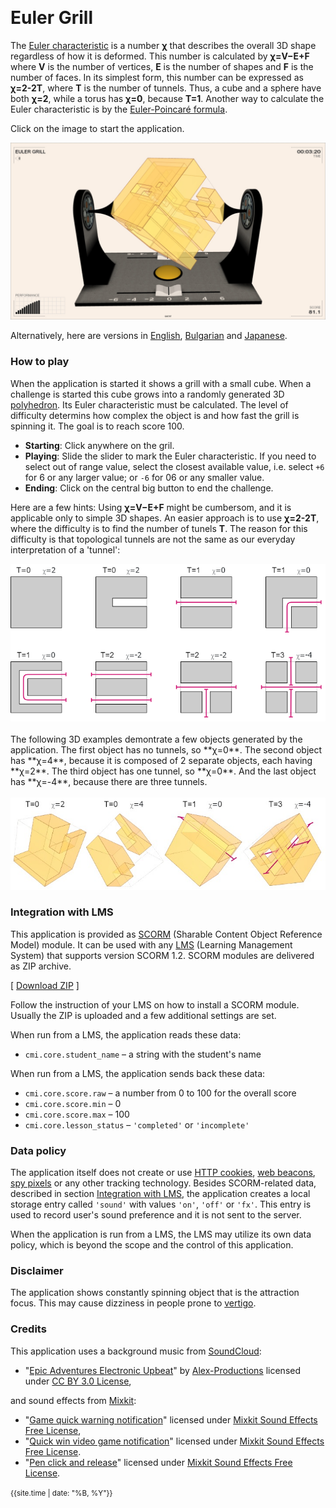 &nbsp;
# Euler Grill

The [Euler characteristic](https://en.wikipedia.org/wiki/Euler_characteristic) is a number **&#967;** that describes the overall 3D shape regardless of how it is deformed. This number is calculated by **&#967;=V−E+F** where **V** is the number of vertices, **E** is the number of shapes and **F** is the number of faces. In its simplest form, this number can be expressed as **&#967;=2-2T**, where **T** is the number of tunnels. Thus, a cube and a sphere have both **&#967;=2**, while a torus has **&#967;=0**, because **T=1**. Another way to calculate the Euler characteristic is by the [Euler-Poincaré formula](https://pages.mtu.edu/~shene/COURSES/cs3621/NOTES/model/euler.html).

Click on the image to start the application.

[<img src="docs/snapshot.jpg">](euler-grill.html)

Alternatively, here are versions in [English](euler-grill.html?lang=en), [Bulgarian](euler-grill.html?lang=bg) and [Japanese](euler-grill.html?lang=jp).

### How to play

When the application is started it shows a grill with a small cube. When a challenge is started this cube grows into a randomly generated 3D [polyhedron](https://en.wikipedia.org/wiki/Polyhedron). Its Euler characteristic must be calculated. The level of difficulty determins how complex the object is and how fast the grill is spinning it. The goal is to reach score 100. 

- **Starting**: Click anywhere on the gril.
- **Playing**:  Slide the slider to mark the Euler characteristic. If you need to select out of range value, select the closest available value, i.e. select `+6` for 6 or any larger value; or `-6` for 06 or any smaller value.
- **Ending**: Click on the central big button to end the challenge.

Here are a few hints: Using **&#967;=V−E+F** might be cumbersom, and it is applicable only to simple 3D shapes. An easier approach is to use **&#967;=2-2T**, where the difficulty is to find the number of tunels **T**. The reason for this difficulty is that topological tunnels are not the same as our everyday interpretation of a 'tunnel':

<img src="docs/tunnels.png">

<br>
<br>
The following 3D examples demontrate a few objects generated by the application. The first object has no tunnels, so **&#967;=0**. The second object has **&#967;=4**, because it is composed of 2 separate objects, each having **&#967;=2**. The third object has one tunnel, so **&#967;=0**. And the last object has **&#967;=-4**, because there are three tunnels. 
<br>
<br>
<img src="docs/examples.jpg">



### Integration with LMS

This application is provided as [SCORM](https://scorm.com/scorm-explained/one-minute-scorm-overview/) (Sharable Content Object Reference Model) module. It can be used with any [LMS](https://en.wikipedia.org/wiki/Learning_management_system) (Learning Management System) that supports version SCORM 1.2. SCORM modules are delivered as ZIP archive.

[ [Download ZIP](../../bin/euler-grill.zip) ]

Follow the instruction of your LMS on how to install a SCORM module. Usually the ZIP is uploaded and a few additional settings are set.

When run from a LMS, the application reads these data:
- `cmi.core.student_name` &ndash; a string with the student's name

When run from a LMS, the application sends back these data:

- `cmi.core.score.raw` &ndash; a number from 0 to 100 for the overall score
- `cmi.core.score.min` &ndash; 0
- `cmi.core.score.max` &ndash; 100
- `cmi.core.lesson_status` &ndash; `'completed'` or `'incomplete'`

### Data policy

The application itself does not create or use [HTTP cookies](https://developer.mozilla.org/en-US/docs/Web/HTTP/Cookies), [web beacons](https://en.wikipedia.org/wiki/Web_beacon), [spy pixels](https://en.wikipedia.org/wiki/Spy_pixel) or any other tracking technology. Besides SCORM-related data, described in section [Integration with LMS](#integration-with-lms), the application creates a local storage entry called `'sound'` with values `'on'`, `'off'` or `'fx'`. This entry is used to record user's sound preference and it is not sent to the server.

When the application is run from a LMS, the LMS may utilize its own data policy, which is beyond the scope and the control of this application.

### Disclaimer

The application shows constantly spinning object that is the attraction focus. This may cause dizziness in people prone to [vertigo](https://en.wikipedia.org/wiki/Vertigo).

### Credits

This application uses a background music from [SoundCloud](https://soundcloud.com):

- "[Epic Adventures Electronic Upbeat](https://soundcloud.com/alexproductionsmusic/epic-adventures-electronic-upbeat-by-alex-productions-no-copyright-music-free-download-trail)" by [Alex-Productions](https://www.youtube.com/channel/UCx0_M61F81Nfb-BRXE-SeVA) licensed under [CC BY 3.0 License](https://creativecommons.org/licenses/by/3.0/),

and sound effects from [Mixkit](https://mixkit.co/):

- "[Game quick warning notification](https://mixkit.co/free-sound-effects/click/)" licensed under [Mixkit Sound Effects Free License](https://mixkit.co/license/#sfxFree),
- "[Quick win video game notification](https://mixkit.co/free-sound-effects/click/)" licensed under [Mixkit Sound Effects Free License](https://mixkit.co/license/#sfxFree).
- "[Pen click and release](https://mixkit.co/free-sound-effects/click/)" licensed under [Mixkit Sound Effects Free License](https://mixkit.co/license/#sfxFree).


	
<small>{{site.time | date: "%B, %Y"}}</small>